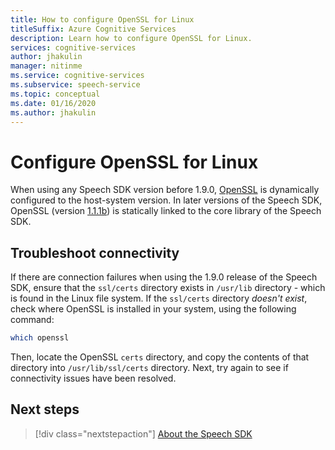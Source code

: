 ```yaml
---
title: How to configure OpenSSL for Linux
titleSuffix: Azure Cognitive Services
description: Learn how to configure OpenSSL for Linux.
services: cognitive-services
author: jhakulin
manager: nitinme
ms.service: cognitive-services
ms.subservice: speech-service
ms.topic: conceptual
ms.date: 01/16/2020
ms.author: jhakulin
---
```


# Configure OpenSSL for Linux

When using any Speech SDK version before 1.9.0, [OpenSSL](https://www.openssl.org) is dynamically configured to the host-system version. In later versions of the Speech SDK, OpenSSL (version [1.1.1b](https://mta.openssl.org/pipermail/openssl-announce/2019-February/000147.html)) is statically linked to the core library of the Speech SDK.

## Troubleshoot connectivity

If there are connection failures when using the 1.9.0 release of the Speech SDK, ensure that the `ssl/certs` directory exists in `/usr/lib` directory - which is found in the Linux file system. If the `ssl/certs` directory *doesn't exist*, check where OpenSSL is installed in your system, using the following command:

```bash
which openssl
```

Then, locate the OpenSSL `certs` directory, and copy the contents of that directory into `/usr/lib/ssl/certs` directory. Next, try again to see if connectivity issues have been resolved.

## Next steps

> [!div class="nextstepaction"]
> [About the Speech SDK](speech-sdk.md)